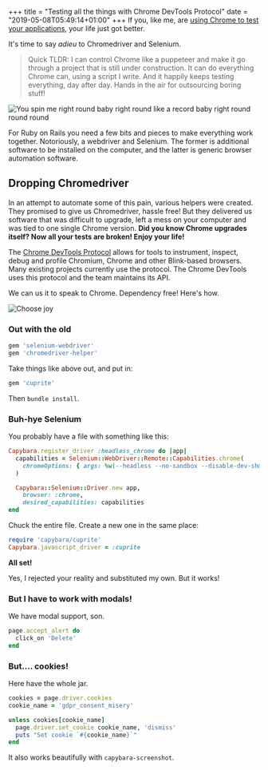 +++
title = "Testing all the things with Chrome DevTools Protocol"
date = "2019-05-08T05:49:14+01:00"
+++
If you, like me, are [using Chrome to test your applications](https://www.spacebabies.nl/portfolio/testing-javascript-now-with-more-chrome/), your life just got better.
<!--more-->

It's time to say _adieu_ to Chromedriver and Selenium.

> Quick TLDR: I can control Chrome like a puppeteer and make it go through a project that is still under construction. It can do everything Chrome can, using a script I write. And it happily keeps testing everything, day after day. Hands in the air for outsourcing boring stuff!

<img src="/img/portfolio/la-et-ms-dead-or-alive-s-you-spin-me-round-like-a-record-20161024.jpg" alt="You spin me right round baby right round like a record baby right round round round">

For Ruby on Rails you need a few bits and pieces to make everything work together. Notoriously, a webdriver and Selenium. The former is additional software to be installed on the computer, and the latter is generic browser automation software.

## Dropping Chromedriver

In an attempt to automate some of this pain, various helpers were created. They promised to give us Chromedriver, hassle free! But they delivered us software that was difficult to upgrade, left a mess on your computer and was tied to one single Chrome version. **Did you know Chrome upgrades itself? Now all your tests are broken! Enjoy your life!**

The [Chrome DevTools Protocol](https://chromedevtools.github.io/devtools-protocol/) allows for tools to instrument, inspect, debug and profile Chromium, Chrome and other Blink-based browsers. Many existing projects currently use the protocol. The Chrome DevTools uses this protocol and the team maintains its API.

We can us it to speak to Chrome. Dependency free! Here's how.

<img src="/img/portfolio/joy-choose.jpg" alt="Choose joy">

### Out with the old

``` ruby
gem 'selenium-webdriver'
gem 'chromedriver-helper'
```

Take things like above out, and put in:

``` ruby
gem 'cuprite'
```

Then `bundle install`.

### Buh-hye Selenium

You probably have a file with something like this:

``` ruby
Capybara.register_driver :headless_chrome do |app|
  capabilities = Selenium::WebDriver::Remote::Capabilities.chrome(
    chromeOptions: { args: %w(--headless --no-sandbox --disable-dev-shm-sage --window-size=1600,1200) }
  )

  Capybara::Selenium::Driver.new app,
    browser: :chrome,
    desired_capabilities: capabilities
end
```

Chuck the entire file. Create a new one in the same place:

``` ruby
require 'capybara/cuprite'
Capybara.javascript_driver = :cuprite
```

**All set!**

Yes, I rejected your reality and substituted my own. But it works!

### But I have to work with modals!

We have modal support, son.

``` ruby
page.accept_alert do
  click_on 'Delete'
end
```

### But.... cookies!

Here have the whole jar.

``` ruby
cookies = page.driver.cookies
cookie_name = 'gdpr_consent_misery'

unless cookies[cookie_name]
  page.driver.set_cookie cookie_name, 'dismiss'
  puts "Set cookie `#{cookie_name}`"
end
```

It also works beautifully with `capybara-screenshot`.

